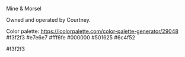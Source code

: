 Mine & Morsel

Owned and operated by Courtney. 

Color palette: https://icolorpalette.com/color-palette-generator/29048
#f3f2f3
#e7e6e7
#fff6fe
#000000
#501625
#6c4f52


#f3f2f3